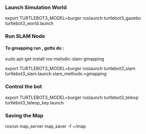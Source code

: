 
### Launch Simulation World
export TURTLEBOT3_MODEL=burger
roslaunch turtlebot3_gazebo turtlebot3_world.launch

### Run SLAM Node
#### To gmapping run , gotta do :
sudo apt-get install ros-melodic-slam-gmapping

export TURTLEBOT3_MODEL=burger
roslaunch turtlebot3_slam turtlebot3_slam.launch slam_methods:=gmapping

### Control the bot
export TURTLEBOT3_MODEL=burger
roslaunch turtlebot3_teleop turtlebot3_teleop_key.launch

### Saving the Map
rosrun map_server map_saver -f ~/map
